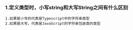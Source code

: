 ### 1.定义类型时，小写string和大写String之间有什么区别

```
1.如果是小写的代表是Typescript中的字符串类型
2.如果是大写，代表是JavaScript的字符串包装类的类型
```

